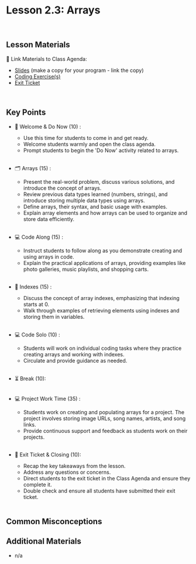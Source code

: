 # Lesson 2.3: Arrays

<br>

## Lesson Materials

📖 Link Materials to Class Agenda:
- [Slides](https://docs.google.com/presentation/d/1A9bLrt5ndCIs6imN83SZoFLxjMHeIKonjm2klCiJS-I/edit?usp=sharing) (make a copy for your program - link the copy)
- [Coding Exercise(s)]()
- [Exit Ticket](https://forms.gle/X8rCYJM2W2vRQv9QA)

<br>

## Key Points

- 👋 Welcome & Do Now (10) :
  - Use this time for students to come in and get ready.
  - Welcome students warmly and open the class agenda.
  - Prompt students to begin the 'Do Now' activity related to arrays.<br><br>
  
- 🗂️ Arrays (15) :
  - Present the real-world problem, discuss various solutions, and introduce the concept of arrays.
  - Review previous data types learned (numbers, strings), and introduce storing multiple data types using arrays.
  - Define arrays, their syntax, and basic usage with examples.
  - Explain array elements and how arrays can be used to organize and store data efficiently.<br><br>

- 💻 Code Along (15) :
  - Instruct students to follow along as you demonstrate creating and using arrays in code.
  - Explain the practical applications of arrays, providing examples like photo galleries, music playlists, and shopping carts.<br><br>

- 🔢 Indexes (15) :
  - Discuss the concept of array indexes, emphasizing that indexing starts at 0.
  - Walk through examples of retrieving elements using indexes and storing them in variables.<br><br>

- 💻 Code Solo (10) :
  - Students will work on individual coding tasks where they practice creating arrays and working with indexes.
  - Circulate and provide guidance as needed.<br><br>

- ⏳ Break (10):<br><br>

- 💻 Project Work Time (35) :
  - Students work on creating and populating arrays for a project. The project involves storing image URLs, song names, artists, and song links.
  - Provide continuous support and feedback as students work on their projects.<br><br>

- 👋 Exit Ticket & Closing (10):
  - Recap the key takeaways from the lesson.
  - Address any questions or concerns.
  - Direct students to the exit ticket in the Class Agenda and ensure they complete it.
  - Double check and ensure all students have submitted their exit ticket.<br><br>
  

## Common Misconceptions


## Additional Materials
- n/a
